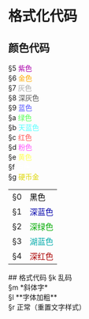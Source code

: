 <!-- community/creation/tutorialFormattingCode -->

# 格式化代码
## 颜色代码
<table border=0>
  <tr>
    <td>§0</td>
    <td><font color=#000000>黑色</font></td>
  </tr>
  <tr>
    <td>§1</td>
    <td><font color=#0000AA>深蓝色</font></td>
  <tr>
  </tr>
    <td>§2</td>
    <td><font color=#00AA00>深绿色</font></td>
  <tr>
  </tr>
  <tr>
    <td>§3</td>
    <td><font color=#00AAAA>湖蓝色</font></td>
  </tr>
  <tr>
    <td>§4</td>
    <td><font color=#AA0000>深红色</font></td>
  </tr>
§5 <font color=#AA00AA>紫色</font></br>
§6 <font color=#FFAA00>金色</font></br>
§7 <font color=#AAAAAA>灰色</font></br>
§8 <font color=#555555>深灰色</font></br>
§9 <font color=#5555FF>蓝色</font></br>
§a <font color=#55FF55>绿色</font></br>
§b <font color=#55FFFF>天蓝色</font></br>
§c <font color=#FF5555>红色</font></br>
§d <font color=#FF55FF>粉色</font></br>
§e <font color=#FFFF55>黄色</font></br>
§f <font color=#FFFFFF>白色</font></br>
§g <font color=#DDD605>硬币金</font></br>
  </tr>
</table>
## 格式代码
§k 乱码</br>
§m *斜体字*</br>
§l **字体加粗**</br>
§r 正常（重置文字样式）</br>

<!--● 其他
 money
 护甲
 饱食度-->
